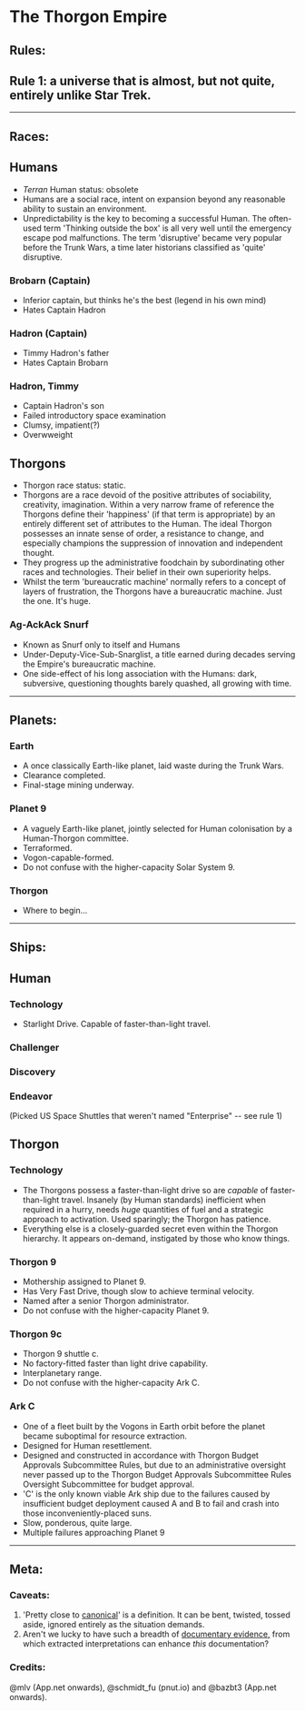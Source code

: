 # The Thorgon Empire

## Rules:

## Rule 1: a universe that is almost, but not quite, entirely unlike Star Trek.

---

## Races:

## Humans
* *Terran* Human status: obsolete
* Humans are a social race, intent on expansion beyond any reasonable ability to sustain an environment.
* Unpredictability is the key to becoming a successful Human. The often-used term 'Thinking outside the box' is all very well until the emergency escape pod malfunctions. The term 'disruptive' became very popular before the Trunk Wars, a time later historians classified as 'quite' disruptive.

### Brobarn (Captain)
* Inferior captain, but thinks he's the best (legend in his own mind)
* Hates Captain Hadron

### Hadron (Captain)
* Timmy Hadron's father
* Hates Captain Brobarn

### Hadron, Timmy
* Captain Hadron's son
* Failed introductory space examination
* Clumsy, impatient(?)
* Overwweight

## Thorgons
* Thorgon race status: static.
* Thorgons are a race devoid of the positive attributes of sociability, creativity, imagination. Within a very narrow frame of reference the Thorgons define their 'happiness' (if that term is appropriate) by an entirely different set of attributes to the Human. The ideal Thorgon possesses an innate sense of order, a resistance to change, and especially champions the suppression of innovation and independent thought.
* They progress up the administrative foodchain by subordinating other races and technologies. Their belief in their own superiority helps.
* Whilst the term 'bureaucratic machine' normally refers to a concept of layers of frustration, the Thorgons have a bureaucratic machine. Just the one. It's huge.

### Ag-AckAck Snurf
* Known as Snurf only to itself and Humans
* Under-Deputy-Vice-Sub-Snarglist, a title earned during decades serving the Empire's bureaucratic machine.
* One side-effect of his long association with the Humans: dark, subversive, questioning thoughts barely quashed, all growing with time.

---

## Planets:

### Earth
* A once classically Earth-like planet, laid waste during the Trunk Wars.
* Clearance completed.
* Final-stage mining underway.

### Planet 9
* A vaguely Earth-like planet, jointly selected for Human colonisation by a Human-Thorgon committee.
* Terraformed.
* Vogon-capable-formed.
* Do not confuse with the higher-capacity Solar System 9.

### Thorgon
* Where to begin…

---

## Ships:

## Human
### Technology
* Starlight Drive. Capable of faster-than-light travel.
### Challenger
### Discovery
### Endeavor
(Picked US Space Shuttles that weren't named "Enterprise" -- see rule 1)

## Thorgon
### Technology
* The Thorgons possess a faster-than-light drive so are *capable* of faster-than-light travel. Insanely (by Human standards) inefficient when required in a hurry, needs *huge* quantities of fuel and a strategic approach to activation. Used sparingly; the Thorgon has patience.
* Everything else is a closely-guarded secret even within the Thorgon hierarchy. It appears on-demand, instigated by those who know things. 
### Thorgon 9
* Mothership assigned to Planet 9.
* Has Very Fast Drive, though slow to achieve terminal velocity.
* Named after a senior Thorgon administrator.
* Do not confuse with the higher-capacity Planet 9.
### Thorgon 9c
* Thorgon 9 shuttle c.
* No factory-fitted faster than light drive capability.
* Interplanetary range.
* Do not confuse with the higher-capacity Ark C.
### Ark C
* One of a fleet built by the Vogons in Earth orbit before the planet became suboptimal for resource extraction.
* Designed for Human resettlement.
* Designed and constructed in accordance with Thorgon Budget Approvals Subcommittee Rules, but due to an administrative oversight never passed up to the Thorgon Budget Approvals Subcommittee Rules Oversight Subcommittee for budget approval.
* 'C' is the only known viable Ark ship due to the failures caused by insufficient budget deployment caused A and B to fail and crash into those inconveniently-placed suns.
* Slow, ponderous, quite large.
* Multiple failures approaching Planet 9 

---

## Meta:

### Caveats:
1. 'Pretty close to [canonical](http://www.urbandictionary.com/define.php?term=Canon)' is a definition. It can be bent, twisted, tossed aside, ignored entirely as the situation demands.
1. Aren't we lucky to have such a breadth of [documentary evidence,](https://en.m.wikipedia.org/wiki/Science_fiction) from which extracted interpretations can enhance *this* documentation?

### Credits:
@mlv (App.net onwards), @schmidt_fu (pnut.io) and @bazbt3 (App.net onwards).
